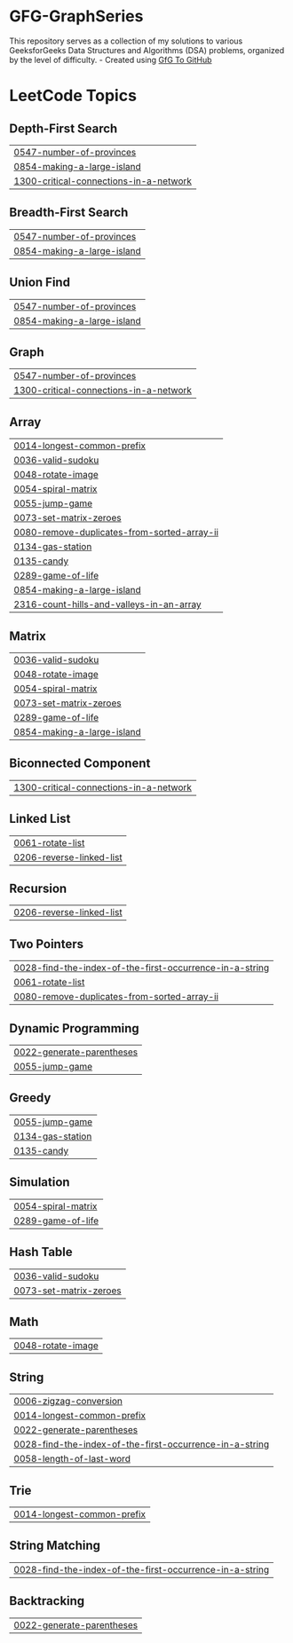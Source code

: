 # GFG-GraphSeries
This repository serves as a collection of my solutions to various GeeksforGeeks Data Structures and Algorithms (DSA) problems, organized by the level of difficulty. - Created using [GfG To GitHub](https://github.com/AtharvaNanavate/GfG-To-GitHub)

<!---LeetCode Topics Start-->
# LeetCode Topics
## Depth-First Search
|  |
| ------- |
| [0547-number-of-provinces](https://github.com/MohammedRazik-M/GFG-GraphSeries/tree/master/0547-number-of-provinces) |
| [0854-making-a-large-island](https://github.com/MohammedRazik-M/GFG-GraphSeries/tree/master/0854-making-a-large-island) |
| [1300-critical-connections-in-a-network](https://github.com/MohammedRazik-M/GFG-GraphSeries/tree/master/1300-critical-connections-in-a-network) |
## Breadth-First Search
|  |
| ------- |
| [0547-number-of-provinces](https://github.com/MohammedRazik-M/GFG-GraphSeries/tree/master/0547-number-of-provinces) |
| [0854-making-a-large-island](https://github.com/MohammedRazik-M/GFG-GraphSeries/tree/master/0854-making-a-large-island) |
## Union Find
|  |
| ------- |
| [0547-number-of-provinces](https://github.com/MohammedRazik-M/GFG-GraphSeries/tree/master/0547-number-of-provinces) |
| [0854-making-a-large-island](https://github.com/MohammedRazik-M/GFG-GraphSeries/tree/master/0854-making-a-large-island) |
## Graph
|  |
| ------- |
| [0547-number-of-provinces](https://github.com/MohammedRazik-M/GFG-GraphSeries/tree/master/0547-number-of-provinces) |
| [1300-critical-connections-in-a-network](https://github.com/MohammedRazik-M/GFG-GraphSeries/tree/master/1300-critical-connections-in-a-network) |
## Array
|  |
| ------- |
| [0014-longest-common-prefix](https://github.com/MohammedRazik-M/GFG-GraphSeries/tree/master/0014-longest-common-prefix) |
| [0036-valid-sudoku](https://github.com/MohammedRazik-M/GFG-GraphSeries/tree/master/0036-valid-sudoku) |
| [0048-rotate-image](https://github.com/MohammedRazik-M/GFG-GraphSeries/tree/master/0048-rotate-image) |
| [0054-spiral-matrix](https://github.com/MohammedRazik-M/GFG-GraphSeries/tree/master/0054-spiral-matrix) |
| [0055-jump-game](https://github.com/MohammedRazik-M/GFG-GraphSeries/tree/master/0055-jump-game) |
| [0073-set-matrix-zeroes](https://github.com/MohammedRazik-M/GFG-GraphSeries/tree/master/0073-set-matrix-zeroes) |
| [0080-remove-duplicates-from-sorted-array-ii](https://github.com/MohammedRazik-M/GFG-GraphSeries/tree/master/0080-remove-duplicates-from-sorted-array-ii) |
| [0134-gas-station](https://github.com/MohammedRazik-M/GFG-GraphSeries/tree/master/0134-gas-station) |
| [0135-candy](https://github.com/MohammedRazik-M/GFG-GraphSeries/tree/master/0135-candy) |
| [0289-game-of-life](https://github.com/MohammedRazik-M/GFG-GraphSeries/tree/master/0289-game-of-life) |
| [0854-making-a-large-island](https://github.com/MohammedRazik-M/GFG-GraphSeries/tree/master/0854-making-a-large-island) |
| [2316-count-hills-and-valleys-in-an-array](https://github.com/MohammedRazik-M/GFG-GraphSeries/tree/master/2316-count-hills-and-valleys-in-an-array) |
## Matrix
|  |
| ------- |
| [0036-valid-sudoku](https://github.com/MohammedRazik-M/GFG-GraphSeries/tree/master/0036-valid-sudoku) |
| [0048-rotate-image](https://github.com/MohammedRazik-M/GFG-GraphSeries/tree/master/0048-rotate-image) |
| [0054-spiral-matrix](https://github.com/MohammedRazik-M/GFG-GraphSeries/tree/master/0054-spiral-matrix) |
| [0073-set-matrix-zeroes](https://github.com/MohammedRazik-M/GFG-GraphSeries/tree/master/0073-set-matrix-zeroes) |
| [0289-game-of-life](https://github.com/MohammedRazik-M/GFG-GraphSeries/tree/master/0289-game-of-life) |
| [0854-making-a-large-island](https://github.com/MohammedRazik-M/GFG-GraphSeries/tree/master/0854-making-a-large-island) |
## Biconnected Component
|  |
| ------- |
| [1300-critical-connections-in-a-network](https://github.com/MohammedRazik-M/GFG-GraphSeries/tree/master/1300-critical-connections-in-a-network) |
## Linked List
|  |
| ------- |
| [0061-rotate-list](https://github.com/MohammedRazik-M/GFG-GraphSeries/tree/master/0061-rotate-list) |
| [0206-reverse-linked-list](https://github.com/MohammedRazik-M/GFG-GraphSeries/tree/master/0206-reverse-linked-list) |
## Recursion
|  |
| ------- |
| [0206-reverse-linked-list](https://github.com/MohammedRazik-M/GFG-GraphSeries/tree/master/0206-reverse-linked-list) |
## Two Pointers
|  |
| ------- |
| [0028-find-the-index-of-the-first-occurrence-in-a-string](https://github.com/MohammedRazik-M/GFG-GraphSeries/tree/master/0028-find-the-index-of-the-first-occurrence-in-a-string) |
| [0061-rotate-list](https://github.com/MohammedRazik-M/GFG-GraphSeries/tree/master/0061-rotate-list) |
| [0080-remove-duplicates-from-sorted-array-ii](https://github.com/MohammedRazik-M/GFG-GraphSeries/tree/master/0080-remove-duplicates-from-sorted-array-ii) |
## Dynamic Programming
|  |
| ------- |
| [0022-generate-parentheses](https://github.com/MohammedRazik-M/GFG-GraphSeries/tree/master/0022-generate-parentheses) |
| [0055-jump-game](https://github.com/MohammedRazik-M/GFG-GraphSeries/tree/master/0055-jump-game) |
## Greedy
|  |
| ------- |
| [0055-jump-game](https://github.com/MohammedRazik-M/GFG-GraphSeries/tree/master/0055-jump-game) |
| [0134-gas-station](https://github.com/MohammedRazik-M/GFG-GraphSeries/tree/master/0134-gas-station) |
| [0135-candy](https://github.com/MohammedRazik-M/GFG-GraphSeries/tree/master/0135-candy) |
## Simulation
|  |
| ------- |
| [0054-spiral-matrix](https://github.com/MohammedRazik-M/GFG-GraphSeries/tree/master/0054-spiral-matrix) |
| [0289-game-of-life](https://github.com/MohammedRazik-M/GFG-GraphSeries/tree/master/0289-game-of-life) |
## Hash Table
|  |
| ------- |
| [0036-valid-sudoku](https://github.com/MohammedRazik-M/GFG-GraphSeries/tree/master/0036-valid-sudoku) |
| [0073-set-matrix-zeroes](https://github.com/MohammedRazik-M/GFG-GraphSeries/tree/master/0073-set-matrix-zeroes) |
## Math
|  |
| ------- |
| [0048-rotate-image](https://github.com/MohammedRazik-M/GFG-GraphSeries/tree/master/0048-rotate-image) |
## String
|  |
| ------- |
| [0006-zigzag-conversion](https://github.com/MohammedRazik-M/GFG-GraphSeries/tree/master/0006-zigzag-conversion) |
| [0014-longest-common-prefix](https://github.com/MohammedRazik-M/GFG-GraphSeries/tree/master/0014-longest-common-prefix) |
| [0022-generate-parentheses](https://github.com/MohammedRazik-M/GFG-GraphSeries/tree/master/0022-generate-parentheses) |
| [0028-find-the-index-of-the-first-occurrence-in-a-string](https://github.com/MohammedRazik-M/GFG-GraphSeries/tree/master/0028-find-the-index-of-the-first-occurrence-in-a-string) |
| [0058-length-of-last-word](https://github.com/MohammedRazik-M/GFG-GraphSeries/tree/master/0058-length-of-last-word) |
## Trie
|  |
| ------- |
| [0014-longest-common-prefix](https://github.com/MohammedRazik-M/GFG-GraphSeries/tree/master/0014-longest-common-prefix) |
## String Matching
|  |
| ------- |
| [0028-find-the-index-of-the-first-occurrence-in-a-string](https://github.com/MohammedRazik-M/GFG-GraphSeries/tree/master/0028-find-the-index-of-the-first-occurrence-in-a-string) |
## Backtracking
|  |
| ------- |
| [0022-generate-parentheses](https://github.com/MohammedRazik-M/GFG-GraphSeries/tree/master/0022-generate-parentheses) |
<!---LeetCode Topics End-->